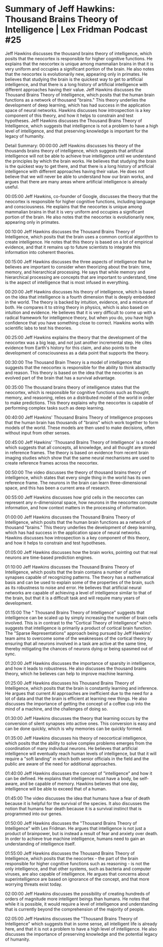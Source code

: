 # Summary of Jeff Hawkins: Thousand Brains Theory of Intelligence | Lex Fridman Podcast #25

Jeff Hawkins discusses the thousand brains theory of intelligence, which posits that the neocortex is responsible for higher cognitive functions. He explains that the neocortex is unique among mammalian brains in that it is very uniform and occupies a significant portion of the brain. He also notes that the neocortex is evolutionarily new, appearing only in primates. He believes that studying the brain is the quickest way to get to artificial intelligence, and that there is a long history of artificial intelligence with different approaches having their value.
Jeff Hawkins discusses the Thousand Brains Theory of Intelligence, which posits that the human brain functions as a network of thousand "brains." This theory underlies the development of deep learning, which has had success in the application space of neural networks. Hawkins discusses how introspection is a key component of this theory, and how it helps to constrain and test hypotheses.
Jeff Hawkins discusses the Thousand Brains Theory of Intelligence, which suggests that intelligence is not a problem to have a high level of intelligence, and that preserving knowledge is important for the legacy of humanity.

Detail Summary: 
00:00:00
Jeff Hawkins discusses his theory of the thousands brains theory of intelligence, which suggests that artificial intelligence will not be able to achieve true intelligence until we understand the principles by which the brain works. He believes that studying the brain is the quickest way to get there, and that there is a long history of artificial intelligence with different approaches having their value. He does not believe that we will never be able to understand how our brain works, and argues that there are many areas where artificial intelligence is already useful.

00:05:00
Jeff Hawkins, co-founder of Google, discusses the theory that the neocortex is responsible for higher cognitive functions, including language and consciousness. He explains that the neocortex is unique among mammalian brains in that it is very uniform and occupies a significant portion of the brain. He also notes that the neocortex is evolutionarily new, appearing only in primates.

00:10:00
Jeff Hawkins discusses the Thousand Brains Theory of Intelligence, which posits that the brain uses a common cortical algorithm to create intelligence. He notes that this theory is based on a lot of empirical evidence, and that it remains up to future scientists to integrate this information into coherent theories.

00:15:00
Jeff Hawkins discusses the three aspects of intelligence that he believes are important to consider when theorizing about the brain: time, memory, and hierarchical processing. He says that while memory and hierarchical processing are concepts that are important to understand, time is the aspect of intelligence that is most infused in everything.

00:20:00
Jeff Hawkins discusses his theory of intelligence, which is based on the idea that intelligence is a fourth dimension that is deeply embedded in the world. The theory is backed by intuition, evidence, and a mixture of both. He compares it to string theory in physics, which is also based on intuition and evidence. He believes that it is very difficult to come up with a radical framework for intelligence theory, but when you do, you have high confidence that you have something close to correct. Hawkins works with scientific labs to test his theories.

00:25:00
Jeff Hawkins explains the theory that the development of the neocortex was a big leap, and not just another incremental step. He cites evidence from Earth's history for this claim, and also points to the development of consciousness as a data point that supports the theory.

00:30:00
The Thousand Brain Theory is a model of intelligence that suggests that the neocortex is responsible for the ability to think abstractly and reason. This theory is based on the idea that the neocortex is an evolved part of the brain that has a survival advantage.

00:35:00
The thousand brains theory of intelligence states that the neocortex, which is responsible for cognitive functions such as thought, memory, and reasoning, relies on a distributed model of the world in order to make predictions. This theory explains why the neocortex is capable of performing complex tasks such as deep learning.

00:40:00
Jeff Hawkins' Thousand Brains Theory of Intelligence proposes that the human brain has thousands of "brains" which work together to form models of the world. These models are then used to make decisions, often without input from other senses.

00:45:00
Jeff Hawkins' 'Thousand Brains Theory of Intelligence' is a model which suggests that all concepts, all knowledge, and all thought are stored in reference frames. The theory is based on evidence from recent brain imaging studies which show that the same neural mechanisms are used to create reference frames across the neocortex.

00:50:00
The video discusses the theory of thousand brains theory of intelligence, which states that every single thing in the world has its own reference frame. The neurons in the brain can learn three-dimensional space, and this has been a current area of research.

00:55:00
Jeff Hawkins discusses how grid cells in the neocortex can represent any n-dimensional space, how neurons in the neocortex compute information, and how context matters in the processing of information.

01:00:00
Jeff Hawkins discusses the Thousand Brains Theory of Intelligence, which posits that the human brain functions as a network of thousand "brains." This theory underlies the development of deep learning, which has had success in the application space of neural networks. Hawkins discusses how introspection is a key component of this theory, and how it helps to constrain and test hypotheses.

01:05:00
Jeff Hawkins discusses how the brain works, pointing out that real neurons are time-based prediction engines.

01:10:00
Jeff Hawkins discusses the Thousand Brains Theory of Intelligence, which posits that the brain contains a number of active synapses capable of recognizing patterns. The theory has a mathematical basis and can be used to explain some of the properties of the brain, such as its robustness to noise and error. He believes that artificial neural networks are capable of achieving a level of intelligence similar to that of the brain, but that it is a difficult task and will require many years of development.

01:15:00
The " Thousand Brains Theory of Intelligence" suggests that intelligence can be scaled up by simply increasing the number of brain cells involved. This is in contrast to the "Cortical Theory of Intelligence" which suggests that intelligence is primarily a product of cortical brain function. The "Sparse Representations" approach being pursued by Jeff Hawkins' team aims to overcome some of the weaknesses of the cortical theory by ensuring that all neurons involved in a task are active at the same time, thereby mitigating the chances of neurons dying or being spasmed out of sync.

01:20:00
Jeff Hawkins discusses the importance of sparsity in intelligence, and how it leads to robustness. He also discusses the thousand brains theory, which he believes can help to improve machine learning.

01:25:00
Jeff Hawkins discusses his Thousand Brains Theory of Intelligence, which posits that the brain is constantly learning and inference. He argues that current AI approaches are inefficient due to the need for a lot of data and that the brain is efficient at learning new things. He also discusses the importance of getting the concept of a coffee cup into the mind of a machine, and the challenges of doing so.

01:30:00
Jeff Hawkins discusses the theory that learning occurs by the conversion of silent synapses into active ones. This conversion is easy and can be done quickly, which is why memories can be quickly formed.

01:35:00
Jeff Hawkins discusses his theory of neocortical intelligence, which posits that the ability to solve complex problems emerges from the coordination of many individual neurons. He believes that artificial intelligence will eventually reach human levels of intelligence, but that it will require a "soft landing" in which both senior officials in the field and the public are aware of the need for additional approaches.

01:40:00
Jeff Hawkins discusses the concept of "intelligence" and how it can be defined. He explains that intelligence must have a body, be self-aware, and be capable of memory. Hawkins believes that one day, intelligence will be able to exceed that of a human.

01:45:00
The video discusses the idea that humans have a fear of death because it is helpful for the survival of the species. It also discusses the notion that humans fear death because it is a survival instinct that is programmed into our genes.

01:50:00
Jeff Hawkins discusses the "Thousand Brains Theory of Intelligence" with Lex Fridman. He argues that intelligence is not just a product of brainpower, but is instead a result of fear and anxiety over death. In order to achieve true machine intelligence, humans need to gain an understanding of intelligence itself.

01:55:00
Jeff Hawkins discusses the Thousand Brains Theory of Intelligence, which posits that the neocortex - the part of the brain responsible for higher cognitive functions such as reasoning - is not the only intelligence, and that other systems, such as bacteria and computer viruses, are also capable of intelligence. He argues that concerns about superintelligence are based on ignorance of the concept, and that more worrying threats exist today.

02:00:00
Jeff Hawkins discusses the possibility of creating hundreds of orders of magnitude more intelligent beings than humans. He notes that while it is possible, it would require a level of intelligence and understanding that is currently beyond the comprehension of the majority of people.

02:05:00
Jeff Hawkins discusses the "Thousand Brains Theory of Intelligence" which suggests that in some sense, all intelligent life is already here, and that it is not a problem to have a high level of intelligence. He also discusses the importance of preserving knowledge and the potential legacy of humanity.

